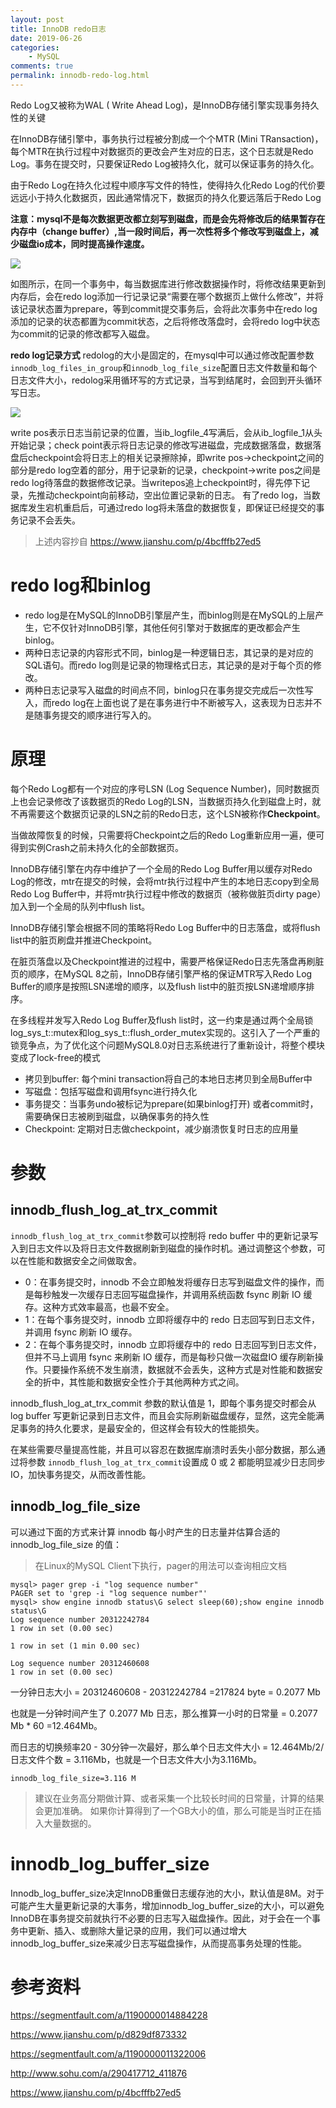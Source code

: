 ```yaml
---
layout: post
title: InnoDB redo日志
date: 2019-06-26
categories:
    - MySQL
comments: true
permalink: innodb-redo-log.html
---
```


Redo Log又被称为WAL ( Write Ahead Log)，是InnoDB存储引擎实现事务持久性的关键

在InnoDB存储引擎中，事务执行过程被分割成一个个MTR (Mini TRansaction)，每个MTR在执行过程中对数据页的更改会产生对应的日志，这个日志就是Redo Log。事务在提交时，只要保证Redo Log被持久化，就可以保证事务的持久化。

由于Redo Log在持久化过程中顺序写文件的特性，使得持久化Redo Log的代价要远远小于持久化数据页，因此通常情况下，数据页的持久化要远落后于Redo Log

**注意：mysql不是每次数据更改都立刻写到磁盘，而是会先将修改后的结果暂存在内存中（change buffer）,当一段时间后，再一次性将多个修改写到磁盘上，减少磁盘io成本，同时提高操作速度。**

![](/assets/images/posts/redo-log/redo-log-1.png)

如图所示，在同一个事务中，每当数据库进行修改数据操作时，将修改结果更新到内存后，会在redo log添加一行记录记录“需要在哪个数据页上做什么修改”，并将该记录状态置为prepare，等到commit提交事务后，会将此次事务中在redo log添加的记录的状态都置为commit状态，之后将修改落盘时，会将redo log中状态为commit的记录的修改都写入磁盘。


**redo log记录方式**
redolog的大小是固定的，在mysql中可以通过修改配置参数`innodb_log_files_in_group`和`innodb_log_file_size`配置日志文件数量和每个日志文件大小，redolog采用循环写的方式记录，当写到结尾时，会回到开头循环写日志。

![](/assets/images/posts/redo-log/redo-log-2.png)

write pos表示日志当前记录的位置，当ib_logfile_4写满后，会从ib_logfile_1从头开始记录；check point表示将日志记录的修改写进磁盘，完成数据落盘，数据落盘后checkpoint会将日志上的相关记录擦除掉，即write pos->checkpoint之间的部分是redo log空着的部分，用于记录新的记录，checkpoint->write pos之间是redo log待落盘的数据修改记录。当writepos追上checkpoint时，得先停下记录，先推动checkpoint向前移动，空出位置记录新的日志。
有了redo log，当数据库发生宕机重启后，可通过redo log将未落盘的数据恢复，即保证已经提交的事务记录不会丢失。

> 上述内容抄自 https://www.jianshu.com/p/4bcfffb27ed5

# redo log和binlog

- redo log是在MySQL的InnoDB引擎层产生，而binlog则是在MySQL的上层产生，它不仅针对InnoDB引擎，其他任何引擎对于数据库的更改都会产生binlog。
- 两种日志记录的内容形式不同，binlog是一种逻辑日志，其记录的是对应的SQL语句。而redo log则是记录的物理格式日志，其记录的是对于每个页的修改。
- 两种日志记录写入磁盘的时间点不同，binlog只在事务提交完成后一次性写入，而redo log在上面也说了是在事务进行中不断被写入，这表现为日志并不是随事务提交的顺序进行写入的。

# 原理

每个Redo Log都有一个对应的序号LSN (Log Sequence Number)，同时数据页上也会记录修改了该数据页的Redo Log的LSN，当数据页持久化到磁盘上时，就不再需要这个数据页记录的LSN之前的Redo日志，这个LSN被称作**Checkpoint**。

当做故障恢复的时候，只需要将Checkpoint之后的Redo Log重新应用一遍，便可得到实例Crash之前未持久化的全部数据页。

InnoDB存储引擎在内存中维护了一个全局的Redo Log Buffer用以缓存对Redo Log的修改，mtr在提交的时候，会将mtr执行过程中产生的本地日志copy到全局Redo Log Buffer中，并将mtr执行过程中修改的数据页（被称做脏页dirty page）加入到一个全局的队列中flush list。

InnoDB存储引擎会根据不同的策略将Redo Log Buffer中的日志落盘，或将flush list中的脏页刷盘并推进Checkpoint。

在脏页落盘以及Checkpoint推进的过程中，需要严格保证Redo日志先落盘再刷脏页的顺序，在MySQL 8之前，InnoDB存储引擎严格的保证MTR写入Redo Log Buffer的顺序是按照LSN递增的顺序，以及flush list中的脏页按LSN递增顺序排序。

在多线程并发写入Redo Log Buffer及flush list时，这一约束是通过两个全局锁log_sys_t::mutex和log_sys_t::flush_order_mutex实现的。这引入了一个严重的锁竞争点，为了优化这个问题MySQL8.0对日志系统进行了重新设计，将整个模块变成了lock-free的模式

- 拷贝到buffer: 每个mini transaction将自己的本地日志拷贝到全局Buffer中
- 写磁盘：包括写磁盘和调用fsync进行持久化
- 事务提交：当事务undo被标记为prepare(如果binlog打开) 或者commit时，需要确保日志被刷到磁盘，以确保事务的持久性
- Checkpoint: 定期对日志做checkpoint，减少崩溃恢复时日志的应用量

# 参数
## innodb_flush_log_at_trx_commit
`innodb_flush_log_at_trx_commit`参数可以控制将 redo buffer 中的更新记录写入到日志文件以及将日志文件数据刷新到磁盘的操作时机。通过调整这个参数，可以在性能和数据安全之间做取舍。

- 0：在事务提交时，innodb 不会立即触发将缓存日志写到磁盘文件的操作，而是每秒触发一次缓存日志回写磁盘操作，并调用系统函数 fsync 刷新 IO 缓存。这种方式效率最高，也最不安全。
- 1：在每个事务提交时，innodb 立即将缓存中的 redo 日志回写到日志文件，并调用 fsync 刷新 IO 缓存。
- 2：在每个事务提交时，innodb 立即将缓存中的 redo 日志回写到日志文件，但并不马上调用 fsync 来刷新 IO 缓存，而是每秒只做一次磁盘IO 缓存刷新操作。只要操作系统不发生崩溃，数据就不会丢失，这种方式是对性能和数据安全的折中，其性能和数据安全性介于其他两种方式之间。

innodb_flush_log_at_trx_commit 参数的默认值是 1，即每个事务提交时都会从 log buffer 写更新记录到日志文件，而且会实际刷新磁盘缓存，显然，这完全能满足事务的持久化要求，是最安全的，但这样会有较大的性能损失。

在某些需要尽量提高性能，并且可以容忍在数据库崩溃时丢失小部分数据，那么通过将参数 `innodb_flush_log_at_trx_commit`设置成 0 或 2 都能明显减少日志同步 IO，加快事务提交，从而改善性能。

## innodb_log_file_size
可以通过下面的方式来计算 innodb 每小时产生的日志量并估算合适的 innodb_log_file_size 的值：

> 在Linux的MySQL Client下执行，pager的用法可以查询相应文档

```
mysql> pager grep -i "log sequence number"
PAGER set to 'grep -i "log sequence number"'
mysql> show engine innodb status\G select sleep(60);show engine innodb status\G
Log sequence number 20312242784
1 row in set (0.00 sec)

1 row in set (1 min 0.00 sec)

Log sequence number 20312460608
1 row in set (0.00 sec)
```

一分钟日志大小 = 20312460608 - 20312242784 =217824 byte = 0.2077 Mb

也就是一分钟时间产生了 0.2077 Mb 日志，那么推算一小时的日常量 = 0.2077 Mb * 60 =12.464Mb。

而日志的切换频率20 - 30分钟一次最好，那么单个日志文件大小 = 12.464Mb/2/日志文件个数 = 3.116Mb，也就是一个日志文件大小为3.116Mb。
```
innodb_log_file_size=3.116 M
```

> 建议在业务高分期做计算、或者采集一个比较长时间的日常量，计算的结果会更加准确。 
> 如果你计算得到了一个GB大小的值，那么可能是当时正在插入大量数据的。

# innodb_log_buffer_size
Innodb_log_buffer_size决定InnoDB重做日志缓存池的大小，默认值是8M。对于可能产生大量更新记录的大事务，增加innodb_log_buffer_size的大小，可以避免InnoDB在事务提交前就执行不必要的日志写入磁盘操作。因此，对于会在一个事务中更新、插入、或删除大量记录的应用，我们可以通过增大innodb_log_buffer_size来减少日志写磁盘操作，从而提高事务处理的性能。

# 参考资料

https://segmentfault.com/a/1190000014884228

https://www.jianshu.com/p/d829df873332

https://segmentfault.com/a/1190000011322006

http://www.sohu.com/a/290417712_411876

https://www.jianshu.com/p/4bcfffb27ed5
